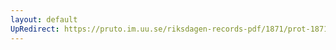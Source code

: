 ```yaml
---
layout: default
UpRedirect: https://pruto.im.uu.se/riksdagen-records-pdf/1871/prot-1871--fk--322/prot-1871--fk--322_009.pdf
---
```

